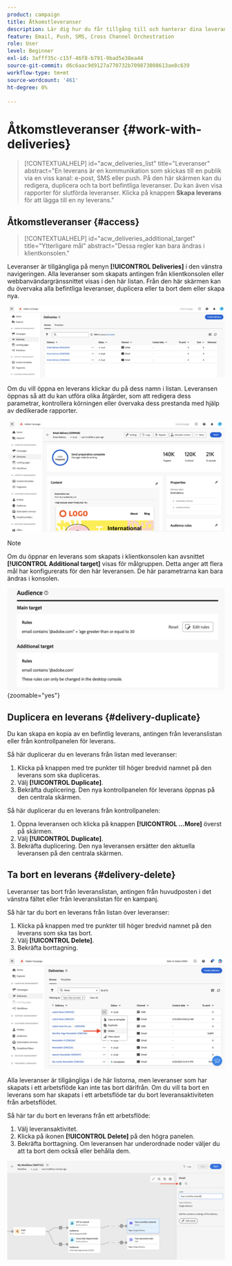 ```yaml
---
product: campaign
title: Åtkomstleveranser
description: Lär dig hur du får tillgång till och hanterar dina leveranser på Campaign Web
feature: Email, Push, SMS, Cross Channel Orchestration
role: User
level: Beginner
exl-id: 3afff35c-c15f-46f8-b791-9bad5e38ea44
source-git-commit: d6c6aac9d9127a770732b709873008613ae8c639
workflow-type: tm+mt
source-wordcount: '461'
ht-degree: 0%

---
```


# Åtkomstleveranser {#work-with-deliveries}

>[!CONTEXTUALHELP]
>id="acw_deliveries_list"
>title="Leveranser"
>abstract="En leverans är en kommunikation som skickas till en publik via en viss kanal: e-post, SMS eller push. På den här skärmen kan du redigera, duplicera och ta bort befintliga leveranser. Du kan även visa rapporter för slutförda leveranser. Klicka på knappen **Skapa leverans** för att lägga till en ny leverans."

## Åtkomstleveranser {#access}

>[!CONTEXTUALHELP]
>id="acw_deliveries_additional_target"
>title="Ytterligare mål"
>abstract="Dessa regler kan bara ändras i klientkonsolen."

Leveranser är tillgängliga på menyn **[!UICONTROL Deliveries]** i den vänstra navigeringen. Alla leveranser som skapats antingen från klientkonsolen eller webbanvändargränssnittet visas i den här listan. Från den här skärmen kan du övervaka alla befintliga leveranser, duplicera eller ta bort dem eller skapa nya.

![Lista över leveranser som visas i gränssnittet](assets/deliveries-list.png)

Om du vill öppna en leverans klickar du på dess namn i listan. Leveransen öppnas så att du kan utföra olika åtgärder, som att redigera dess parametrar, kontrollera körningen eller övervaka dess prestanda med hjälp av dedikerade rapporter.

![Skärm med leveransinformation som visar parametrar och rapporter](assets/delivery-details.png)

>[!NOTE]
>
>Om du öppnar en leverans som skapats i klientkonsolen kan avsnittet **[!UICONTROL Additional target]** visas för målgruppen. Detta anger att flera mål har konfigurerats för den här leveransen. De här parametrarna kan bara ändras i konsolen.
>
>![Varningsmeddelande om ytterligare målkonfiguration](assets/target-warning-audience.png){zoomable="yes"}

## Duplicera en leverans {#delivery-duplicate}

Du kan skapa en kopia av en befintlig leverans, antingen från leveranslistan eller från kontrollpanelen för leverans.

Så här duplicerar du en leverans från listan med leveranser:

1. Klicka på knappen med tre punkter till höger bredvid namnet på den leverans som ska dupliceras.
1. Välj **[!UICONTROL Duplicate]**.
1. Bekräfta duplicering. Den nya kontrollpanelen för leverans öppnas på den centrala skärmen.

Så här duplicerar du en leverans från kontrollpanelen:

1. Öppna leveransen och klicka på knappen **[!UICONTROL ...More]** överst på skärmen.
1. Välj **[!UICONTROL Duplicate]**.
1. Bekräfta duplicering. Den nya leveransen ersätter den aktuella leveransen på den centrala skärmen.

## Ta bort en leverans {#delivery-delete}

Leveranser tas bort från leveranslistan, antingen från huvudposten i det vänstra fältet eller från leveranslistan för en kampanj.

Så här tar du bort en leverans från listan över leveranser:

1. Klicka på knappen med tre punkter till höger bredvid namnet på den leverans som ska tas bort.
1. Välj **[!UICONTROL Delete]**.
1. Bekräfta borttagning.

![Tar bort en leverans från leveranslistans gränssnitt](assets/delete-delivery-from-list.png)

Alla leveranser är tillgängliga i de här listorna, men leveranser som har skapats i ett arbetsflöde kan inte tas bort därifrån. Om du vill ta bort en leverans som har skapats i ett arbetsflöde tar du bort leveransaktiviteten från arbetsflödet.

Så här tar du bort en leverans från ett arbetsflöde:

1. Välj leveransaktivitet.
1. Klicka på ikonen **[!UICONTROL Delete]** på den högra panelen.
1. Bekräfta borttagning. Om leveransen har underordnade noder väljer du att ta bort dem också eller behålla dem.

![Ta bort en leveransaktivitet i ett arbetsflöde](assets/delete-delivery-from-wf.png)